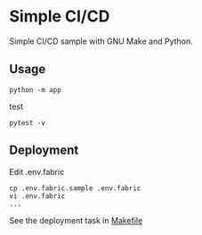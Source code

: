 # Simple CI/CD

Simple CI/CD sample with GNU Make and Python.

## Usage

```shell
python -m app
```

test

```shell
pytest -v
```

## Deployment


Edit .env.fabric

```shell
cp .env.fabric.sample .env.fabric
vi .env.fabric
...
```

See the deployment task in [Makefile](./Makefile)


